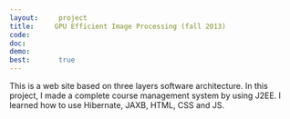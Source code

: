 ```yaml
---
layout:     project
title:     GPU Efficient Image Processing (fall 2013)
code:  
doc:        
demo:
best:       true
---
```


This is a web site based on three layers software architecture. In this project, I made a complete course management system by using J2EE. I learned how to use Hibernate, JAXB, HTML, CSS and JS.